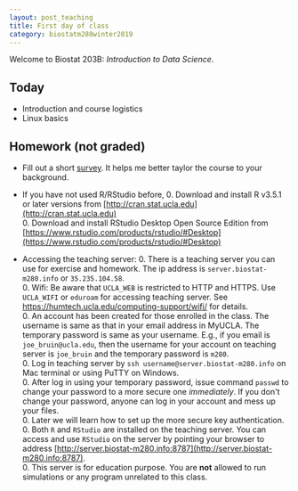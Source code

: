 ```yaml
---
layout: post_teaching
title: First day of class
category: biostatm280winter2019
---
```


Welcome to Biostat 203B: *Introduction to Data Science*. 

## Today

* Introduction and course logistics  
* Linux basics

## Homework (not graded)

* Fill out a short [survey](https://www.surveymonkey.com/r/NGC8N8V). It helps me better taylor the course to your background.

* If you have not used R/RStudio before, 
  0. Download and install R v3.5.1 or later versions from [http://cran.stat.ucla.edu](http://cran.stat.ucla.edu)   
  0. Download and install RStudio Desktop Open Source Edition from [https://www.rstudio.com/products/rstudio/#Desktop](https://www.rstudio.com/products/rstudio/#Desktop) 
  
* Accessing the teaching server:
  0. There is a teaching server you can use for exercise and homework. The ip address is `server.biostat-m280.info` or `35.235.104.58`.  
  0. Wifi: Be aware that `UCLA_WEB` is restricted to HTTP and HTTPS. Use `UCLA_WIFI` or `eduroam` for accessing teaching server. See <https://humtech.ucla.edu/computing-support/wifi/> for details.   
  0. An account has been created for those enrolled in the class. The username is same as that in your email address in MyUCLA. The temporary password is same as your username. E.g., if you email is `joe_bruin@ucla.edu`, then the username for your account on teaching server is `joe_bruin` and the temporary password is `m280`.  
  0. Log in teaching server by `ssh username@server.biostat-m280.info` on Mac terminal or using PuTTY on Windows.  
  0. After log in using your temporary password, issue command `passwd` to change your password to a more secure one *immediately*. If you don't change your password, anyone can log in your account and mess up your files.  
  0. Later we will learn how to set up the more secure key authentication.  
  0. Both `R` and `RStudio`  are installed on the teaching server. You can access and use `RStudio` on the server by pointing your browser to address [http://server.biostat-m280.info:8787](http://server.biostat-m280.info:8787).  
  0. This server is for education purpose. You are **not** allowed to run simulations or any program unrelated to this class.